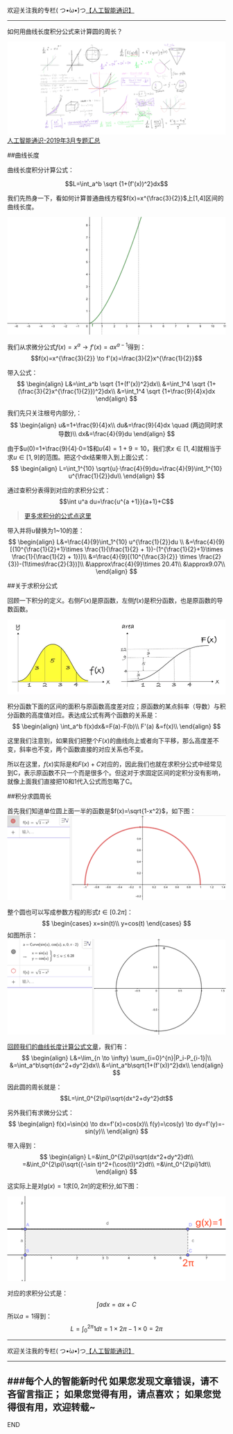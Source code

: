 欢迎关注我的专栏( つ•̀ω•́)つ[【人工智能通识】](https://www.jianshu.com/c/e9a7b7b7024d)

---

如何用曲线长度积分公式来计算圆的周长？

![](imgs/4324074-4bc9f6b652ff70b0.png?imageMogr2/auto-orient/strip%7CimageView2/2/w/1240)
[人工智能通识-2019年3月专题汇总](https://www.jianshu.com/p/72685b77cfff)


##曲线长度

曲线长度积分计算公式：

$$L=\int_a^b \sqrt {1+(f'(x))^2}dx$$

我们先热身一下，看如何计算普通曲线方程$f(x)=x^{\frac{3}{2}}$上[1,4]区间的曲线长度。

![](imgs/4324074-693b0bc46c781729.png?imageMogr2/auto-orient/strip%7CimageView2/2/w/1240)

我们从求微分公式$f(x)=x^a \to f'(x)=ax^{a-1}$得到：
$$f(x)=x^{\frac{3}{2}} \to f'(x)=\frac{3}{2}x^{\frac{1}{2}}$$

带入公式：
$$
\begin{align}
L&=\int_a^b \sqrt {1+(f'(x))^2}dx\\
&=\int_1^4 \sqrt {1+(\frac{3}{2}x^{\frac{1}{2}})^2}dx\\
&=\int_1^4 \sqrt {1+\frac{9}{4}x}dx
\end{align}
$$

我们先只关注根号内部分,：
$$
\begin{align}
u&=1+\frac{9}{4}x\\
du&=\frac{9}{4}dx \quad (两边同时求导数)\\
dx&=\frac{4}{9}du
\end{align}
$$

由于$u(0)=1+\frac{9}{4}·0=1$和$u(4)=1+9=10$，我们求$x\in[1,4]$就相当于求$u\in [1,9]$的范围。把这个dx结果带入到上面公式：
$$
\begin{align}
L=\int_1^{10} \sqrt{u}·\frac{4}{9}du=\frac{4}{9}\int_1^{10} u^{\frac{1}{2}}du\\
\end{align}
$$


通过查积分表得到对应的求积分公式：
$$\int u^a du=\frac{u^{a +1}}{a+1}+C$$

>[更多求积分的公式点这里](https://zh.wikipedia.org/wiki/%E7%A7%AF%E5%88%86%E8%A1%A8)

带入并将u替换为1~10的差：
$$
\begin{align}
L&=\frac{4}{9}\int_1^{10} u^{\frac{1}{2}}du  \\
&=\frac{4}{9}[(10^{\frac{1}{2}+1}\times \frac{1}{\frac{1}{2} + 1})-(1^{\frac{1}{2}+1}\times \frac{1}{\frac{1}{2} + 1})]\\
&=\frac{4}{9}[(10^{\frac{3}{2}} \times \frac{2}{3})-(1\times\frac{2}{3})]\\
&\approx\frac{4}{9}\times 20.41\\
&\approx9.07\\
\end{align}
$$

##关于求积分公式

回顾一下积分的定义。右侧$F(x)$是原函数，左侧$f(x)$是积分函数，也是原函数的导数函数。

![](imgs/4324074-56baf94aec7aae7f.png?imageMogr2/auto-orient/strip%7CimageView2/2/w/1000/format/webp)

积分函数下面的区间的面积与原函数高度差对应；原函数的某点斜率（导数）与积分函数的高度值对应。表达成公式有两个函数的关系是：
$$
\begin{align}
\int_a^b f(x)dx&=F(a)-F(b)\\
F'(a) &=f(x)\\
\end{align}
$$

这里我们注意到，如果我们把整个$F(x)$的曲线向上或者向下平移，那么高度差不变，斜率也不变，两个函数直接的对应关系也不变。

所以在这里，$f(x)$实际是和$F(x)+C$对应的，因此我们也就在求积分公式中经常见到C，表示原函数不只一个而是很多个。但这对于求固定区间的定积分没有影响，就像上面我们直接把10和1代入公式而忽略了C。

##积分求圆周长

首先我们知道单位圆上面一半的函数是$f(x)=\sqrt{1-x^2}$，如下图：
![](imgs/4324074-3554dc1aed58794e.png?imageMogr2/auto-orient/strip%7CimageView2/2/w/1240)

整个圆也可以写成参数方程的形式$t \in [0.2 \pi]$：
$$
\begin{cases}
x=sin(t)\\
y=cos(t)
\end{cases}
$$
如图所示：
![](imgs/4324074-94cc1da4b6b1e787.png?imageMogr2/auto-orient/strip%7CimageView2/2/w/1240)

[回顾我们的曲线长度计算公式文章](https://www.jianshu.com/p/f4b0b7a74c7e)，我们有：
$$
\begin{align}
L&=\lim_{n \to \infty} \sum_{i=0}^{n}|P_i-P_{i-1}|\\
&=\int_a^b\sqrt{dx^2+dy^2}dx\\
&=\int_a^b\sqrt{1+(f'(x))^2}dx\\
\end{align}
$$


因此圆的周长就是：
$$L=\int_0^{2\pi}\sqrt{dx^2+dy^2}dt$$

另外我们有求微分公式：
$$
\begin{align}
f(x)=\sin(x) \to dx=f'(x)=cos(x)\\
f(y)=\cos(y) \to dy=f'(y)=-sin(y)\\
\end{align}
$$

带入得到：
$$
\begin{align}
L=&\int_0^{2\pi}\sqrt{dx^2+dy^2}dt\\
=&\int_0^{2\pi}\sqrt{(-\sin t)^2+(\cos(t))^2}dt\\
=&\int_0^{2\pi}1dt\\
\end{align}
$$

这实际上是对$g(x)=1$求$[0,2\pi]$的定积分,如下图：

![](imgs/4324074-5332b21f97ecfc1a.png?imageMogr2/auto-orient/strip%7CimageView2/2/w/1240)

对应的求积分公式是：
$$\int adx=ax+C$$
所以$a=1$得到：
$$L=\int_0^{2\pi}1dt=1\times2\pi-1\times 0=2\pi$$



---
欢迎关注我的专栏( つ•̀ω•́)つ[【人工智能通识】](https://www.jianshu.com/c/e9a7b7b7024d)

---
###每个人的智能新时代
如果您发现文章错误，请不吝留言指正；
如果您觉得有用，请点喜欢；
如果您觉得很有用，欢迎转载~
---
END